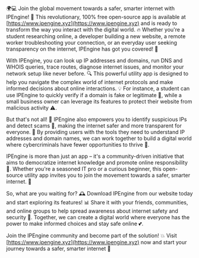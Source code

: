 🌍💻 Join the global movement towards a safer, smarter internet with IPEngine! 🚀 This revolutionary, 100% free open-source app is available at [https://www.ipengine.xyz](https://www.ipengine.xyz) and is ready to transform the way you interact with the digital world. 🔥 Whether you're a student researching online, a developer building a new website, a remote worker troubleshooting your connection, or an everyday user seeking transparency on the internet, IPEngine has got you covered! 📡

With IPEngine, you can look up IP addresses and domains, run DNS and WHOIS queries, trace routes, diagnose internet issues, and monitor your network setup like never before. 🔍 This powerful utility app is designed to help you navigate the complex world of internet protocols and make informed decisions about online interactions. 💡 For instance, a student can use IPEngine to quickly verify if a domain is fake or legitimate 🤔, while a small business owner can leverage its features to protect their website from malicious activity ⚠️.

But that's not all! 🔴 IPEngine also empowers you to identify suspicious IPs and detect scams 🔪, making the internet safer and more transparent for everyone. 💯 By providing users with the tools they need to understand IP addresses and domain names, we can work together to build a digital world where cybercriminals have fewer opportunities to thrive 🚫.

IPEngine is more than just an app – it's a community-driven initiative that aims to democratize internet knowledge and promote online responsibility 🌟. Whether you're a seasoned IT pro or a curious beginner, this open-source utility app invites you to join the movement towards a safer, smarter internet. 💪

So, what are you waiting for? 🕰️ Download IPEngine from our website today and start exploring its features! 📊 Share it with your friends, communities, and online groups to help spread awareness about internet safety and security 🔹. Together, we can create a digital world where everyone has the power to make informed choices and stay safe online 💕.

Join the IPEngine community and become part of the solution! 💥 Visit [https://www.ipengine.xyz](https://www.ipengine.xyz) now and start your journey towards a safer, smarter internet 🚀
